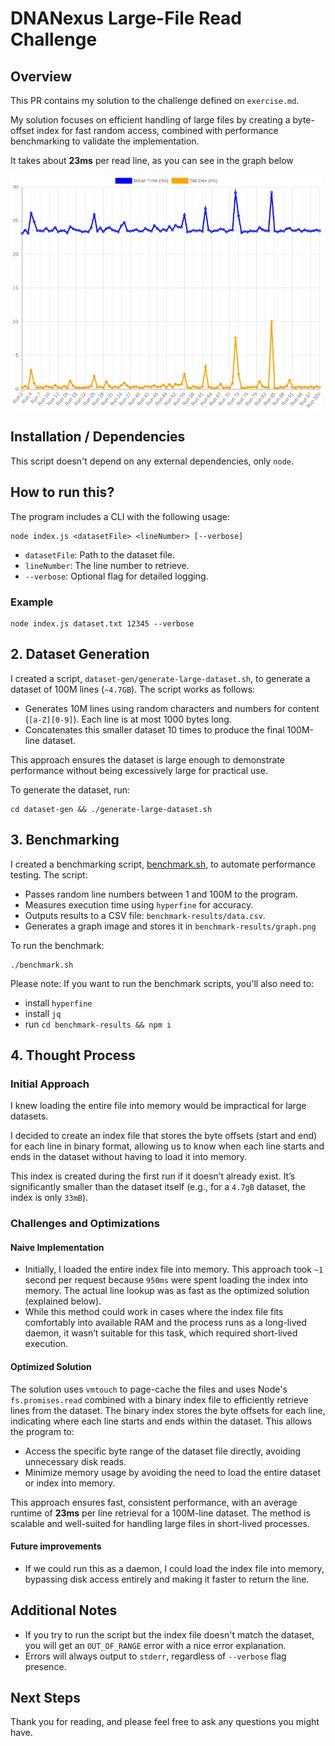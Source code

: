 # DNANexus Large-File Read Challenge

## Overview

This PR contains my solution to the challenge defined on `exercise.md`.

My solution focuses on efficient handling of large files by creating a byte-offset index for fast random access, combined with performance benchmarking to validate the implementation.

It takes about **23ms** per read line, as you can see in the graph below

<img src="./benchmark-results/graph.png" alt="Benchmark Chart: Execution Time vs Line Numbers" width="500" />

## Installation / Dependencies

This script doesn't depend on any external dependencies, only `node`.

## How to run this?

The program includes a CLI with the following usage:

```shell
node index.js <datasetFile> <lineNumber> [--verbose]
```

- `datasetFile`: Path to the dataset file.
- `lineNumber`: The line number to retrieve.
- `--verbose`: Optional flag for detailed logging.

### Example

```shell
node index.js dataset.txt 12345 --verbose
```

## 2. Dataset Generation

I created a script, `dataset-gen/generate-large-dataset.sh`, to generate a dataset of 100M lines (`~4.7GB`). The script works as follows:

- Generates 10M lines using random characters and numbers for content (`[a-Z][0-9]`). Each line is at most 1000 bytes long.
- Concatenates this smaller dataset 10 times to produce the final 100M-line dataset.

This approach ensures the dataset is large enough to demonstrate performance without being excessively large for practical use.

To generate the dataset, run:

```shell
cd dataset-gen && ./generate-large-dataset.sh
```

## 3. Benchmarking

I created a benchmarking script, [benchmark.sh](./benchmark.sh), to automate performance testing. The script:

- Passes random line numbers between 1 and 100M to the program.
- Measures execution time using `hyperfine` for accuracy.
- Outputs results to a CSV file: `benchmark-results/data.csv`.
- Generates a graph image and stores it in `benchmark-results/graph.png`

To run the benchmark:

```shell
./benchmark.sh
```

Please note: If you want to run the benchmark scripts, you'll also need to:

- install `hyperfine`
- install `jq`
- run `cd benchmark-results && npm i`

## 4. Thought Process

### Initial Approach

I knew loading the entire file into memory would be impractical for large datasets.

I decided to create an index file that stores the byte offsets (start and end) for each line in binary format, allowing us to know when each line starts and ends in the dataset without having to load it into memory.

This index is created during the first run if it doesn’t already exist.
It’s significantly smaller than the dataset itself (e.g., for a `4.7gB` dataset, the index is only `33mB`).

### Challenges and Optimizations

#### Naive Implementation

- Initially, I loaded the entire index file into memory. This approach took `~1` second per request because `950ms` were spent loading the index into memory. The actual line lookup was as fast as the optimized solution (explained below).
- While this method could work in cases where the index file fits comfortably into available RAM and the process runs as a long-lived daemon, it wasn’t suitable for this task, which required short-lived execution.

#### Optimized Solution

The solution uses `vmtouch` to page-cache the files and uses Node's `fs.promises.read` combined with a binary index file to efficiently retrieve lines from the dataset. The binary index stores the byte offsets for each line, indicating where each line starts and ends within the dataset. This allows the program to:  

- Access the specific byte range of the dataset file directly, avoiding unnecessary disk reads.  
- Minimize memory usage by avoiding the need to load the entire dataset or index into memory.  

This approach ensures fast, consistent performance, with an average runtime of **23ms** per line retrieval for a 100M-line dataset. The method is scalable and well-suited for handling large files in short-lived processes.  

#### Future improvements

- If we could run this as a daemon, I could load the index file into memory, bypassing disk access entirely and making it faster to return the line.

## Additional Notes

- If you try to run the script but the index file doesn't match the dataset, you will get an `OUT_OF_RANGE` error with a nice error explanation.
- Errors will always output to `stderr`, regardless of `--verbose` flag presence.

## Next Steps

Thank you for reading, and please feel free to ask any questions you might have.
